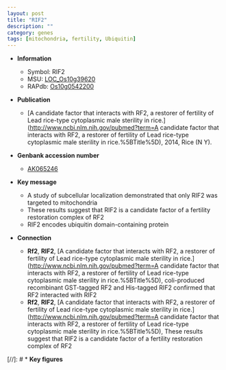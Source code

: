 ```yaml
---
layout: post
title: "RIF2"
description: ""
category: genes
tags: [mitochondria, fertility, Ubiquitin]
---
```


* **Information**  
    + Symbol: RIF2  
    + MSU: [LOC_Os10g39620](http://rice.uga.edu/cgi-bin/ORF_infopage.cgi?orf=LOC_Os10g39620)  
    + RAPdb: [Os10g0542200](http://rapdb.dna.affrc.go.jp/viewer/gbrowse_details/irgsp1?name=Os10g0542200)  

* **Publication**  
    + [A candidate factor that interacts with RF2, a restorer of fertility of Lead rice-type cytoplasmic male sterility in rice.](http://www.ncbi.nlm.nih.gov/pubmed?term=A candidate factor that interacts with RF2, a restorer of fertility of Lead rice-type cytoplasmic male sterility in rice.%5BTitle%5D), 2014, Rice (N Y).

* **Genbank accession number**  
    + [AK065246](http://www.ncbi.nlm.nih.gov/nuccore/AK065246)

* **Key message**  
    + A study of subcellular localization demonstrated that only RIF2 was targeted to mitochondria
    + These results suggest that RIF2 is a candidate factor of a fertility restoration complex of RF2
    + RIF2 encodes ubiquitin domain-containing protein

* **Connection**  
    + __Rf2__, __RIF2__, [A candidate factor that interacts with RF2, a restorer of fertility of Lead rice-type cytoplasmic male sterility in rice.](http://www.ncbi.nlm.nih.gov/pubmed?term=A candidate factor that interacts with RF2, a restorer of fertility of Lead rice-type cytoplasmic male sterility in rice.%5BTitle%5D), coli-produced recombinant GST-tagged RF2 and His-tagged RIF2 confirmed that RF2 interacted with RIF2
    + __Rf2__, __RIF2__, [A candidate factor that interacts with RF2, a restorer of fertility of Lead rice-type cytoplasmic male sterility in rice.](http://www.ncbi.nlm.nih.gov/pubmed?term=A candidate factor that interacts with RF2, a restorer of fertility of Lead rice-type cytoplasmic male sterility in rice.%5BTitle%5D), These results suggest that RIF2 is a candidate factor of a fertility restoration complex of RF2

[//]: # * **Key figures**  



